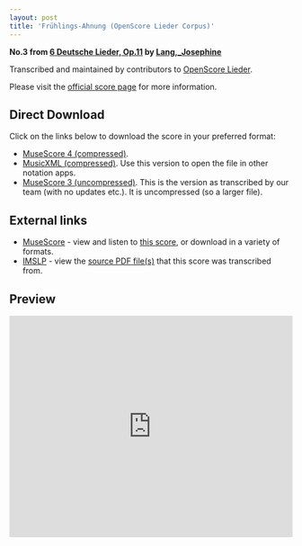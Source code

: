 ```yaml
---
layout: post
title: 'Frühlings-Ahnung (OpenScore Lieder Corpus)'
---
```


__No.3 from [6 Deutsche Lieder, Op.11](https://fourscoreandmore.org/OpenScore/Lang%2C_Josephine/6_Deutsche_Lieder%2C_Op.11/) by [Lang,_Josephine](https://fourscoreandmore.org/OpenScore/Lang%2C_Josephine)__

Transcribed and maintained by contributors to [OpenScore Lieder].

Please visit the [official score page] for more information.

[official score page]: https://musescore.com/openscore-lieder-corpus/scores/6577241
[OpenScore Lieder]: https://musescore.com/openscore-lieder-corpus

## Direct Download

Click on the links below to download the score in your preferred format:
- [MuseScore 4 (compressed)](https://fourscoreandmore.org/OpenScore/Lang%2C_Josephine/6_Deutsche_Lieder%2C_Op.11/3_Fr%C3%BChlings-Ahnung.mscz).
- [MusicXML (compressed)](https://fourscoreandmore.org/OpenScore/Lang%2C_Josephine/6_Deutsche_Lieder%2C_Op.11/3_Fr%C3%BChlings-Ahnung.mxl). Use this version to open the file in other notation apps.
- [MuseScore 3 (uncompressed)](https://raw.githubusercontent.com/OpenScore/Lieder/refs/heads/main/scores/Lang%2C_Josephine/6_Deutsche_Lieder%2C_Op.11/3_Fr%C3%BChlings-Ahnung/lc6577241.mscx). This is the version as transcribed by our team (with no updates etc.). It is uncompressed (so a larger file).

## External links

- [MuseScore] - view and listen to [this score][MuseScore], or download in a variety of formats.
- [IMSLP] - view the [source PDF file(s)][IMSLP] that this score was transcribed from.

[MuseScore]: https://musescore.com/score/6577241
[IMSLP]: https://imslp.org/wiki/Special:ReverseLookup/616471

## Preview

<iframe width="100%" height="394" src="https://musescore.com/openscore-lieder-corpus/scores/6577241/embed" frameborder="0" allowfullscreen allow="autoplay; fullscreen"></iframe>

